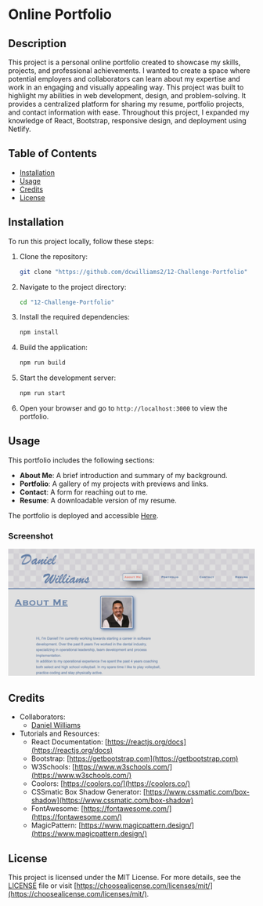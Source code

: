 # Online Portfolio

## Description

This project is a personal online portfolio created to showcase my skills, projects, and professional achievements. I wanted to create a space where potential employers and collaborators can learn about my expertise and work in an engaging and visually appealing way. This project was built to highlight my abilities in web development, design, and problem-solving. It provides a centralized platform for sharing my resume, portfolio projects, and contact information with ease. Throughout this project, I expanded my knowledge of React, Bootstrap, responsive design, and deployment using Netlify.

## Table of Contents

- [Installation](#installation)
- [Usage](#usage)
- [Credits](#credits)
- [License](#license)

## Installation

To run this project locally, follow these steps:

1. Clone the repository:
    ```bash
    git clone "https://github.com/dcwilliams2/12-Challenge-Portfolio"
    ```
2. Navigate to the project directory:
    ```bash
    cd "12-Challenge-Portfolio"
    ```
3. Install the required dependencies:
    ```bash
    npm install
    ```
4. Build the application:
    ```bash
    npm run build
    ```
5. Start the development server:
    ```bash
    npm run start
    ```
6. Open your browser and go to `http://localhost:3000` to view the portfolio.

## Usage

This portfolio includes the following sections:

- **About Me**: A brief introduction and summary of my background.
- **Portfolio**: A gallery of my projects with previews and links.
- **Contact**: A form for reaching out to me.
- **Resume**: A downloadable version of my resume.

The portfolio is deployed and accessible [Here](https://portfolio-danielcwilliams.netlify.app).


### Screenshot

![Portfolio Screenshot](src/assets/portfolio-screenshot.jpeg)

## Credits

- Collaborators: 
    - [Daniel Williams](https://github.com/dcwilliams2)
- Tutorials and Resources:
    - React Documentation: [https://reactjs.org/docs](https://reactjs.org/docs)
    - Bootstrap: [https://getbootstrap.com](https://getbootstrap.com)
    - W3Schools: [https://www.w3schools.com/](https://www.w3schools.com/)
    - Coolors: [https://coolors.co/](https://coolors.co/)
    - CSSmatic Box Shadow Generator: [https://www.cssmatic.com/box-shadow](https://www.cssmatic.com/box-shadow)
    - FontAwesome: [https://fontawesome.com/](https://fontawesome.com/)
    - MagicPattern: [https://www.magicpattern.design/](https://www.magicpattern.design/)

## License

This project is licensed under the MIT License. For more details, see the [LICENSE](LICENSE) file or visit [https://choosealicense.com/licenses/mit/](https://choosealicense.com/licenses/mit/).


